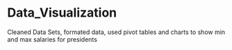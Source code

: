 # Data_Visualization
Cleaned Data Sets, formated data, used pivot tables and charts to show min and max salaries for presidents
